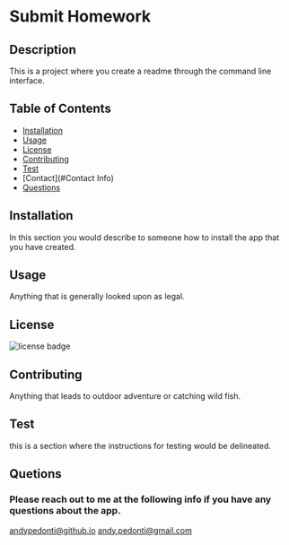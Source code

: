 # Submit Homework 
  
          
  ##  Description
  This is a project where you create a readme through the command line interface. 

  ##  Table of Contents
  * [Installation](#Installation)
  * [Usage](#Usage)
  * [License](#License)
  * [Contributing](#Contributing)
  * [Test](#Test)
  * [Contact](#Contact Info)
  * [Questions](#Questions)
          
  ##  Installation
  In this section you would describe to someone how to install the app that you have created. 

  ## Usage
  Anything that is generally looked upon as legal. 

  ##  License
  ![license badge](https://img.shields.io/badge/license-MIT)

  ##  Contributing
  Anything that leads to outdoor adventure or catching wild fish. 
  
  ##  Test  
  this is a section where the instructions for testing would be delineated. 

  ##  Quetions
  ###  Please reach out to me at the following info if you have any questions about the app.
  andypedonti@github.io
  andy.pedonti@gmail.com

